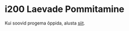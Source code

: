 # i200 Laevade Pommitamine

Kui soovid progema õppida, alusta [siit](http://kommuun.koodikool.ee/t/week-1-introduction/49).
